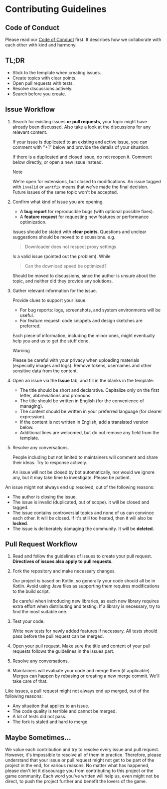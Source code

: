 # Contributing Guidelines

## Code of Conduct

Please read our [Code of Conduct](CODE_OF_CONDUCT.md) first. It describes how we collaborate with each other with kind
and harmony.

## TL;DR

- Stick to the template when creating issues.
- Create topics with clear points.
- Open pull requests with tests.
- Resolve discussions actively.
- Search before you create.

## Issue Workflow

1. Search for existing issues **or pull requests**, your topic might have already been discussed. Also take a look at
   the discussions for any relevant content.

   If your issue is duplicated to an existing and active issue, you can comment with "+1" below and provide the details
   of your situation.

   If there is a duplicated and closed issue, do not reopen it. Comment below directly, or open a new issue instead.

   > [!NOTE]
   > We're open for extensions, but closed to modifications. An issue tagged with `invalid` or `wontfix` means that
   > we've made the final decision. Future issues of the same topic won't be accepted.

2. Confirm what kind of issue you are opening.

    - A **bug report** for reproducible bugs (with optional possible fixes).
    - A **feature request** for requesting new features or performance optimization.

   Issues should be stated with **clear points**. Questions and unclear suggestions should be moved to discussions. e.g.

   > Downloader does not respect proxy settings

   Is a valid issue (pointed out the problem). While

   > Can the download speed be optimized?

   Should be moved to discussions, since the author is unsure about the topic, and neither did they provide any
   solutions.

3. Gather relevant information for the issue.

   Provide clues to support your issue.

    - For bug reports: logs, screenshots, and system environments will be useful.
    - For feature request: code snippets and design sketches are preferred.

   Each piece of information, including the minor ones, might eventually help you and us to get the stuff done.

   > [!WARNING]
   > Please be careful with your privacy when uploading materials (especially images and logs).
   > Remove tokens, usernames and other sensitive data from the content.

4. Open an issue via the **Issue** tab, and fill in the blanks in the template:

    - The title should be short and declarative. Capitalize only on the first letter, abbreviations and pronouns.
    - The title should be written in English (for the convenience of managing).
    - The content should be written in your preferred language (for clearer expression).
    - If the content is not written in English, add a translated version below.
    - Additional lines are welcomed, but do not remove any field from the template.

5. Resolve any conversations.

   People including but not limited to maintainers will comment and share their ideas. Try to response actively.

   An issue will not be closed by bot automatically, nor would we ignore any, but it may take time to investigate.
   Please be patient.

An issue might not always end up resolved, out of the following reasons:

- The author is closing the issue.
- The issue is invalid (duplicated, out of scope). it will be closed and tagged.
- The issue contains controversial topics and none of us can convince each other. It will be closed. If it's still too
  heated, then it will also be **locked**.
- The issue is deliberately damaging the community. It will be **deleted**.

## Pull Request Workflow

1. Read and follow the guidelines of issues to create your pull request. **Directives of issues also apply to pull
   requests.**

2. Fork the repository and make necessary changes.

   Our project is based on Kotlin, so generally your code should all be in Kotlin. Avoid using Java files as supporting
   them requires modifications to the build script.

   Be careful when introducing new libraries, as each new library requires extra effort when distributing and testing.
   If a library is necessary, try to find the most suitable one.

3. Test your code.

   Write new tests for newly added features if necessary. All tests should pass before the pull request can be merged.

4. Open your pull request. Make sure the title and content of your pull requests follows the guidelines in the issues
   part.

5. Resolve any conversations.

6. Maintainers will evaluate your code and merge them (if applicable). Merges can happen by rebasing or creating a new
   merge commit. We'll take care of that.

Like issues, a pull request might not always end up merged, out of the following reasons:

- Any situation that applies to an issue.
- The code quality is terrible and cannot be merged.
- A lot of tests did not pass.
- The fork is staled and hard to merge.

## Maybe Sometimes...

We value each contribution and try to resolve every issue and pull request. However, it's impossible to resolve all of
them in practice. Therefore, please understand that your issue or pull request might not get to be part of the project
in the end, for various reasons. No matter what has happened, please don't let it discourage you from contributing to
this project or the game community. Each word you've written will help us, even might not be direct, to push the project
further and benefit the lovers of the game.